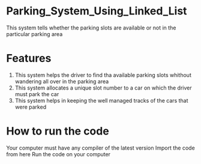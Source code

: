 # Parking_System_Using_Linked_List
This system tells whether the parking slots are available or not in the particular parking area
# Features
  1. This system helps the driver to find tha available parking slots whithout wandering all over in the parking area
  2. This system allocates a unique slot number to a car on which the driver must park the car
  3. This system  helps in keeping the well managed tracks of the cars that were parked
# How to run the code
  Your computer must have any compiler of the latest version
  Import the code from here 
  Run the code on your computer
